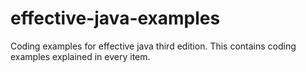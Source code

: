 # effective-java-examples
Coding examples for effective java third edition. This contains coding examples explained in every item.
